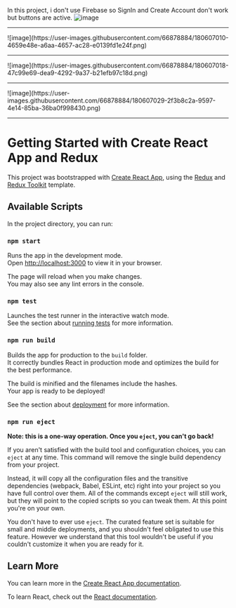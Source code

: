 
In this project, i don't use Firebase so SignIn and Create Account don't work but buttons are active.
![image](https://user-images.githubusercontent.com/66878884/180607005-6df8f6db-37b5-4614-a38f-c8617abd7e43.png)
<hr>
![image](https://user-images.githubusercontent.com/66878884/180607010-4659e48e-a6aa-4657-ac28-e0139fd1e24f.png)
<hr>
![image](https://user-images.githubusercontent.com/66878884/180607018-47c99e69-dea9-4292-9a37-b21efb97c18d.png)
<hr>
![image](https://user-images.githubusercontent.com/66878884/180607029-2f3b8c2a-9597-4e14-85ba-36ba0f998430.png)
<hr>

# Getting Started with Create React App and Redux

This project was bootstrapped with [Create React App](https://github.com/facebook/create-react-app), using the [Redux](https://redux.js.org/) and [Redux Toolkit](https://redux-toolkit.js.org/) template.

## Available Scripts

In the project directory, you can run:

### `npm start`

Runs the app in the development mode.\
Open [http://localhost:3000](http://localhost:3000) to view it in your browser.

The page will reload when you make changes.\
You may also see any lint errors in the console.

### `npm test`

Launches the test runner in the interactive watch mode.\
See the section about [running tests](https://facebook.github.io/create-react-app/docs/running-tests) for more information.

### `npm run build`

Builds the app for production to the `build` folder.\
It correctly bundles React in production mode and optimizes the build for the best performance.

The build is minified and the filenames include the hashes.\
Your app is ready to be deployed!

See the section about [deployment](https://facebook.github.io/create-react-app/docs/deployment) for more information.

### `npm run eject`

**Note: this is a one-way operation. Once you `eject`, you can't go back!**

If you aren't satisfied with the build tool and configuration choices, you can `eject` at any time. This command will remove the single build dependency from your project.

Instead, it will copy all the configuration files and the transitive dependencies (webpack, Babel, ESLint, etc) right into your project so you have full control over them. All of the commands except `eject` will still work, but they will point to the copied scripts so you can tweak them. At this point you're on your own.

You don't have to ever use `eject`. The curated feature set is suitable for small and middle deployments, and you shouldn't feel obligated to use this feature. However we understand that this tool wouldn't be useful if you couldn't customize it when you are ready for it.

## Learn More

You can learn more in the [Create React App documentation](https://facebook.github.io/create-react-app/docs/getting-started).

To learn React, check out the [React documentation](https://reactjs.org/).
